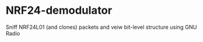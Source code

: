 # NRF24-demodulator
Sniff NRF24L01 (and clones) packets and veiw bit-level structure using GNU Radio
